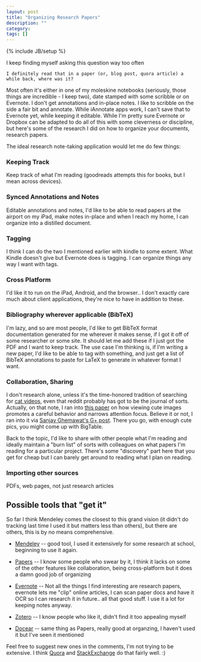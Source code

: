 ```yaml
---
layout: post
title: "Organizing Research Papers"
description: ""
category:  
tags: []
---
```

{% include JB/setup %}

I keep finding myself asking this question way too often
  
    I definitely read that in a paper (or, blog post, quora article) a while back, where was it?

Most often it's either in one of my moleskine notebooks (seriously, those things are incredible - I keep two), date stamped with some scribble or on Evernote. I don't get annotations and in-place notes. I like to scribble on the side a fair bit and annotate. While iAnnotate apps work, I can't save that to Evernote yet, while keeping it editable. While I'm pretty sure Evernote or Dropbox can be adapted to do all of this with some cleverness or discipline, but here's some of the research I did on how to organize your documents, research papers.

The ideal research note-taking application would let me do few things:

### Keeping Track

Keep track of what I'm reading (goodreads attempts this for books, but I mean across devices).

### Synced Annotations and Notes

Editable annotations and notes, I'd like to be able to read papers at the airport on my iPad, make notes in-place and when I reach my home, I can organize into a distilled document.

### Tagging

I think I can do the two I mentioned earlier with kindle to some extent. What Kindle doesn't give but Evernote does is tagging. I can organize things any way I want with tags.


### Cross Platform

I'd like it to run on the iPad, Android, and the browser.. I don't exactly care much about client applications, they're nice to have in addition to these.


### Bibliography wherever applicable (BibTeX)

I'm lazy, and so are most people, I'd like to get BibTeX format documentation generated for me wherever it makes sense, if I got it off of some researcher or some site. It should let me add these if I just got the PDF and I want to keep track. The use case I'm thinking is, if I'm writing a new paper, I'd like to be able to tag with something, and just get a list of BibTeX annotations to paste for LaTeX to generate in whatever format I want.


### Collaboration, Sharing

I don't research alone, unless it's the time-honored tradition of searching for [cat videos](http://www.youtube.com/watch?v=wf_IIbT8HGk), even that reddit probably has got to be the journal of sorts. Actually, on that note, I ran into [this paper](http://www.plosone.org/article/info:doi%2F10.1371%2Fjournal.pone.0046362) on how viewing cute images promotes a careful behavior and narrows attention focus. Believe it or not, I ran into it via [Sanjay Ghemawat's G+ post](https://plus.google.com/105332691637769400620/posts/V77u6LeFAYy). There you go, with enough cute pics, you might come up with BigTable. 

Back to the topic, I'd like to share with other people what I'm reading and ideally maintain a "burn list" of sorts with colleagues on what papers I'm reading for a particular project. There's some "discovery" part here that you get for cheap but I can barely get around to reading what I plan on reading.

### Importing other sources

PDFs, web pages, not just research articles

## Possible tools that "get it"

So far I think Mendeley comes the closest to this grand vision (it didn't do tracking last time I used it but matters less than others), but there are others, this is by no means comprehensive. 

* [Mendeley](http://www.mendeley.com/features/) -- good tool, I used it extensively for some research at school, beginning to use it again.

* [Papers](http://www.mekentosj.com/papers/) -- I know some people who swear by it, I think it lacks on some of the other features like collaboration, being cross-platform but it does a damn good job of organizing

* [Evernote](http://evernote.com) -- Not all the things I find interesting are research papers, evernote lets me "clip" online articles, I can scan paper docs and have it OCR so I can research it in future.. all that good stuff. I use it a lot for keeping notes anyway.

* [Zotero](http://zotero.com) -- I know people who like it, didn't find it too appealing myself

* [Docear](http://www.docear.org/) -- same thing as Papers, really good at organzing, I haven't used it but I've seen it mentioned

Feel free to suggest new ones in the comments, I'm not trying to be extensive. I think [Quora](http://www.quora.com) and [StackExchange](http://www.stackexchange.com) do that fairly well. :)
